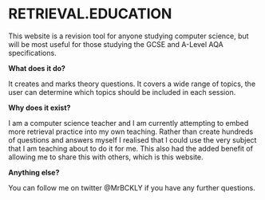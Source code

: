 # RETRIEVAL.EDUCATION

This website is a revision tool for anyone studying computer science, but will be most useful for those studying the GCSE and A-Level AQA specifications.

**What does it do?**

It creates and marks theory questions. It covers a wide range of topics, the user can determine which topics should be included in each session. 

**Why does it exist?**

I am a computer science teacher and I am currently attempting to embed more retrieval practice into my own teaching. Rather than create hundreds of questions and answers myself I realised that I could use the very subject that I am teaching about to do it for me. This also had the added benefit of allowing me to share this with others, which is this website.

**Anything else?**

You can follow me on twitter @MrBCKLY if you have any further questions.